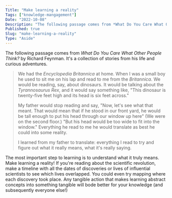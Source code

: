 ```yaml
---
Title: "Make learning a reality"
Tags: ["knowledge-mangagement"]
Date: "2022-10-08"
Description: "The following passage comes from *What Do You Care What Other People Think?* by Richard Feynman. It's a collection of stories from his life and curious adventures."
Published: true
Slug: "make-learning-a-reality"
Type: "Aside"
---
```

The following passage comes from *What Do You Care What Other People Think?* by Richard Feynman. It's a collection of stories from his life and curious adventures.

> We had the *Encyclopedia Britannica* at home. When I was a small boy he used to sit me on his lap and read to me from the *Britannica.* We would be reading, say, about dinosaurs. It would be talking about the *Tyrannosaurus Rex*, and it would say something like, "This dinosaur is twenty-five feet high and its head is six feet across."
> 
> My father would stop reading and say, "Now, let's see what that meant. That would mean that if he stood in our front yard, he would be tall enough to put his head through our window up here" (We were on the second floor.) "But his head would be too wide to fit into the window." Everything he read to me he would translate as best he could into some reality.
> 
> I learned from my father to translate: everything I read to try and figure out what it really means, what it's really saying.

The most important step to learning is to understand what it truly means. Make learning a reality! If you're reading about the scientific revolution, make a timeline with all the dates of discoveries or lives of influential scientists to see which lives overlapped. You could even try mapping where each discovery took place. Any tangible action that makes learning abstract concepts into something tangible will bode better for your knowledge (and subsequently everyone else!)